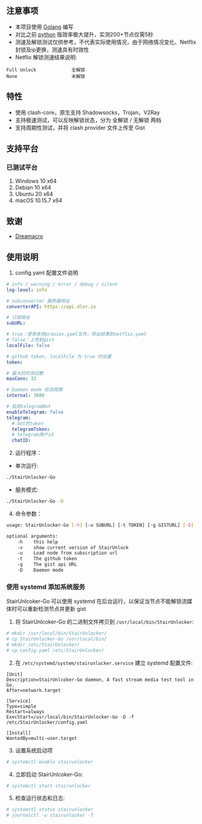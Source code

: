 ## 注意事项

- 本项目使用 [Golang](https://go.dev/) 编写
- 对比之前 [python](https://github.com/thank243/StairUnlocker) 版效率极大提升，实测200+节点仅需5秒
- 测速及解锁测试仅供参考，不代表实际使用情况，由于网络情况变化、Netflix封锁及ip更换，测速具有时效性
- Netflix 解锁测速结果说明:

~~~~text
Full Unlock             全解锁
None                    未解锁
~~~~

## 特性

- 使用 clash-core，原生支持 Shadowsocks，Trojan，V2Ray
- 支持极速测试，可以反映解锁状态，分为 全解锁 / 无解锁 两档
- 支持周期性测试，并将 clash provider 文件上传至 Gist

## 支持平台

### 已测试平台

1. Windows 10 x64
2. Debian 10 x64
3. Ubuntu 20 x64
4. macOS 10.15.7 x64

## 致谢

- [Dreamacro](https://github.com/Dreamacro/clash)

## 使用说明

1. config.yaml 配置文件说明

~~~~yaml
# info / warning / error / debug / silent
log-level: info

# subconverter 服务器地址
converterAPI: https://api.dler.io

# 订阅地址
subURL:

# true：使用本地proxies.yaml文件，导出结果到netflix.yaml
# false：上传到gist
localFile: false

# github token, localFile 为 true 时设置
token:

# 最大同时测试数
maxConn: 32

# Daemon mode 检测周期
internal: 3600

# 启用telegramBot
enableTelegram: false
telegram:
  # bot的token
  telegramToken:
  # telegram用户id
  chatID:
~~~~

2. 运行程序：

- 单次运行:

~~~~bash
./StairUnlocker-Go
~~~~

- 服务模式:

~~~~bash
./StairUnlocker-Go -D
~~~~

4. 命令参数：

~~~~bash
usage: StairUnlocker-Go [-h] [-u SUBURL] [-t TOKEN] [-g GISTURL] [-D]

optional arguments:
    -h    this help
    -v    show current version of StairUnlock
    -u    Load node from subscription url
    -t    The github token
    -g    The gist api URL
    -D    Daemon mode 

~~~~

### 使用 systemd 添加系统服务

StairUnlcoker-Go 可以使用 systemd 在后台运行，以保证当节点不能解锁流媒体时可以重新检测节点并更新 gist

1. 将 StairUnlcoker-Go 的二进制文件拷贝到 `/usr/local/bin/StairUnlocker`:

~~~~bash
# mkdir /usr/local/bin/StairUnlocker/
# cp StairUnlocker-Go /usr/local/bin/
# mkdir /etc/StairUnlocker/
# cp config.yaml /etc/StairUnlocker/
~~~~

2. 在 `/etc/systemd/system/stairunlocker.service` 建立 systemd 配置文件:

~~~~systemd
[Unit]
Description=StairUnlcoker-Go daemon, A fast stream media test tool in Go.
After=network.target

[Service]
Type=simple
Restart=always
ExecStart=/usr/local/bin/StairUnlocker-Go -D -f /etc/StairUnlocker/config.yaml

[Install]
WantedBy=multi-user.target
~~~~

3. 设置系统启动项

~~~~bash
# systemctl enable stairunlocker
~~~~

4. 立即启动 StairUnlcoker-Go:

~~~~bash
# systemctl start stairunlocker
~~~~

5. 检查运行状态和日志:

~~~~bash
# systemctl status stairunlocker
# journalctl -u stairunlocker -f
~~~~
